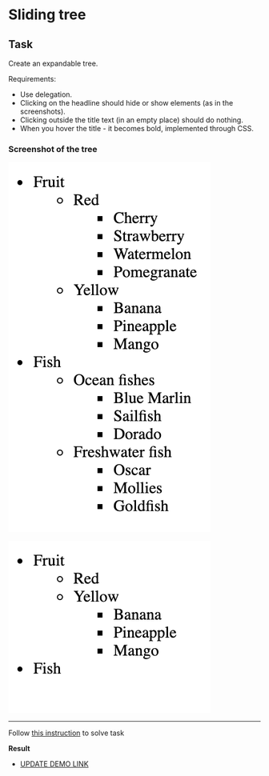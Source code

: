 # Sliding tree

## Task

Create an expandable tree.

Requirements: 

- Use delegation.
- Clicking on the headline should hide or show elements (as in the screenshots).
- Clicking outside the title text (in an empty place) should do nothing.
- When you hover the title - it becomes bold, implemented through CSS.

### Screenshot of the tree
![screenshot](example/sliding_tree.png)

![screenshot](example/sliding_tree2.png)


---

Follow [this instruction](https://github.com/mate-academy/layout_task-guideline/blob/master/README.md) to solve task

**Result**

- [UPDATE DEMO LINK](https://<your_account>.github.io/<repo_name>/)
